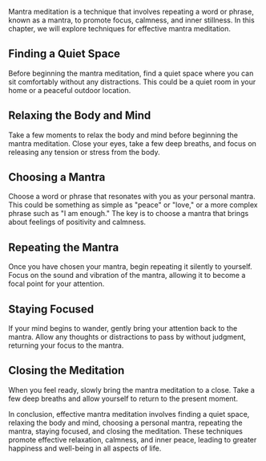
Mantra meditation is a technique that involves repeating a word or phrase, known as a mantra, to promote focus, calmness, and inner stillness. In this chapter, we will explore techniques for effective mantra meditation.

Finding a Quiet Space
---------------------

Before beginning the mantra meditation, find a quiet space where you can sit comfortably without any distractions. This could be a quiet room in your home or a peaceful outdoor location.

Relaxing the Body and Mind
--------------------------

Take a few moments to relax the body and mind before beginning the mantra meditation. Close your eyes, take a few deep breaths, and focus on releasing any tension or stress from the body.

Choosing a Mantra
-----------------

Choose a word or phrase that resonates with you as your personal mantra. This could be something as simple as "peace" or "love," or a more complex phrase such as "I am enough." The key is to choose a mantra that brings about feelings of positivity and calmness.

Repeating the Mantra
--------------------

Once you have chosen your mantra, begin repeating it silently to yourself. Focus on the sound and vibration of the mantra, allowing it to become a focal point for your attention.

Staying Focused
---------------

If your mind begins to wander, gently bring your attention back to the mantra. Allow any thoughts or distractions to pass by without judgment, returning your focus to the mantra.

Closing the Meditation
----------------------

When you feel ready, slowly bring the mantra meditation to a close. Take a few deep breaths and allow yourself to return to the present moment.

In conclusion, effective mantra meditation involves finding a quiet space, relaxing the body and mind, choosing a personal mantra, repeating the mantra, staying focused, and closing the meditation. These techniques promote effective relaxation, calmness, and inner peace, leading to greater happiness and well-being in all aspects of life.
